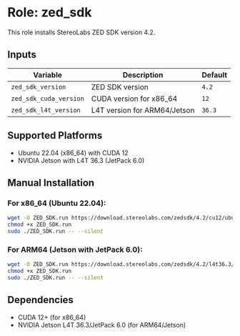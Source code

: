 # Role: zed_sdk

This role installs StereoLabs ZED SDK version 4.2.

## Inputs

| Variable               | Description                  | Default |
|------------------------|------------------------------|---------|
| `zed_sdk_version`      | ZED SDK version              | `4.2`   |
| `zed_sdk_cuda_version` | CUDA version for x86_64      | `12`    |
| `zed_sdk_l4t_version`  | L4T version for ARM64/Jetson | `36.3`  |

## Supported Platforms

- Ubuntu 22.04 (x86_64) with CUDA 12
- NVIDIA Jetson with L4T 36.3 (JetPack 6.0)

## Manual Installation

### For x86_64 (Ubuntu 22.04):

```bash
wget -O ZED_SDK.run https://download.stereolabs.com/zedsdk/4.2/cu12/ubuntu22
chmod +x ZED_SDK.run
sudo ./ZED_SDK.run -- --silent
```

### For ARM64 (Jetson with JetPack 6.0):

```bash
wget -O ZED_SDK.run https://download.stereolabs.com/zedsdk/4.2/l4t36.3/jetsons
chmod +x ZED_SDK.run
sudo ./ZED_SDK.run -- --silent
```

## Dependencies

- CUDA 12+ (for x86_64)
- NVIDIA Jetson L4T 36.3/JetPack 6.0 (for ARM64/Jetson)
